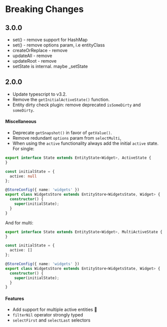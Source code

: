 # Breaking Changes

## 3.0.0
- set() - remove support for HashMap<Entity>
- set() - remove options param, i.e entityClass
- createOrReplace - remove
- updateAll - remove
- updateRoot - remove
- setState is internal. maybe _setState

## 2.0.0
- Update typescript to v3.2.
- Remove the `getInitialActiveState()` function.
- Entity dirty check plugin: remove deprecated `isSomeDirty` and `someDirty`.

#### Miscellaneous
- Deprecate `getSnapshot()` in favor of `getValue()`.
- Remove redundant `options` param from `selectMulti`,
- When using the `active` functionality always add the initial `active` state. For single:

```ts
export interface State extends EntityState<Widget>, ActiveState {
}

const initialState = {
  active: null
};

@StoreConfig({ name: 'widgets' })
export class WidgetsStore extends EntityStore<WidgetsState, Widget> {
  constructor() {
    super(initialState);
  }
}
```

And for multi:

```ts
export interface State extends EntityState<Widget>, MultiActiveState {
}

const initialState = {
  active: []
};

@StoreConfig({ name: 'widgets' })
export class WidgetsStore extends EntityStore<WidgetsState, Widget> {
  constructor() {
    super(initialState);
  }
}
```

#### Features
- Add support for multiple active entities 🎉
- `filterNil` operator strongly typed
- `selectFirst` and `selectLast` selectors
